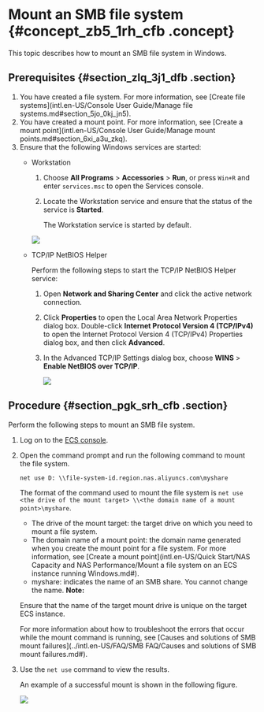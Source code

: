 # Mount an SMB file system {#concept_zb5_1rh_cfb .concept}

This topic describes how to mount an SMB file system in Windows.

## Prerequisites {#section_zlq_3j1_dfb .section}

1.  You have created a file system. For more information, see [Create file systems](intl.en-US/Console User Guide/Manage file systems.md#section_5jo_0kj_jn5).
2.  You have created a mount point. For more information, see [Create a mount point](intl.en-US/Console User Guide/Manage mount points.md#section_6xi_a3u_zkq).
3.  Ensure that the following Windows services are started:
    -   Workstation

        1.  Choose **All Programs** \> **Accessories** \> **Run**, or press `Win+R` and enter `services.msc` to open the Services console.
        2.  Locate the Workstation service and ensure that the status of the service is **Started**.

            The Workstation service is started by default.

        ![](http://static-aliyun-doc.oss-cn-hangzhou.aliyuncs.com/assets/img/21209/156438402542055_en-US.png)

    -   TCP/IP NetBIOS Helper

        Perform the following steps to start the TCP/IP NetBIOS Helper service:

        1.  Open **Network and Sharing Center** and click the active network connection.
        2.  Click **Properties** to open the Local Area Network Properties dialog box. Double-click **Internet Protocol Version 4 \(TCP/IPv4\)** to open the Internet Protocol Version 4 \(TCP/IPv4\) Properties dialog box, and then click **Advanced**.
        3.  In the Advanced TCP/IP Settings dialog box, choose **WINS** \> **Enable NetBIOS over TCP/IP**.

            ![](http://static-aliyun-doc.oss-cn-hangzhou.aliyuncs.com/assets/img/21209/156438402642056_en-US.png)


## Procedure {#section_pgk_srh_cfb .section}

Perform the following steps to mount an SMB file system.

1.  Log on to the [ECS console](https://ecs.console.aliyun.com/).
2.  Open the command prompt and run the following command to mount the file system.

    ``` {#codeblock_qt9_gik_x61}
    net use D: \\file-system-id.region.nas.aliyuncs.com\myshare
    ```

    The format of the command used to mount the file system is `net use <the drive of the mount target> \\<the domain name of a mount point>\myshare`.

    -   The drive of the mount target: the target drive on which you need to mount a file system.
    -   The domain name of a mount point: the domain name generated when you create the mount point for a file system. For more information, see [Create a mount point](intl.en-US/Quick Start/NAS Capacity and NAS Performance/Mount a file system on an ECS instance running Windows.md#).
    -   myshare: indicates the name of an SMB share. You cannot change the name.
    **Note:** 

    Ensure that the name of the target mount drive is unique on the target ECS instance.

    For more information about how to troubleshoot the errors that occur while the mount command is running, see [Causes and solutions of SMB mount failures](../intl.en-US/FAQ/SMB FAQ/Causes and solutions of SMB mount failures.md#).

3.  Use the `net use` command to view the results.

    An example of a successful mount is shown in the following figure.

    ![](http://static-aliyun-doc.oss-cn-hangzhou.aliyuncs.com/assets/img/21209/156438402649545_en-US.png)


